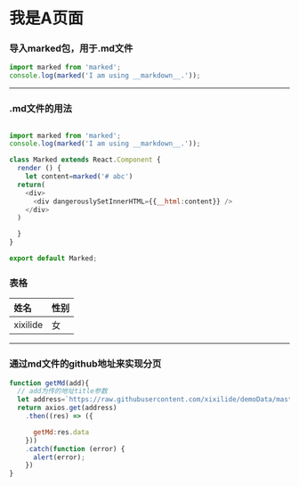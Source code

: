 # 我是A页面

### 导入marked包，用于.md文件

```js
import marked from 'marked';
console.log(marked('I am using __markdown__.'));

```
****
<!-- 分割线 -->
### .md文件的用法

```js

import marked from 'marked';
console.log(marked('I am using __markdown__.'));

class Marked extends React.Component {
  render () {
    let content=marked('# abc')
  return(
    <div>
      <div dangerouslySetInnerHTML={{__html:content}} />
    </div>
  )

  }
}

export default Marked;
```

### 表格

| 姓名           |        性别     |
| :------------- | :------------- |
| xixilide       | 女              |
****
### 通过md文件的github地址来实现分页

```js
function getMd(add){
  // add为传的地址title参数
  let address=`https://raw.githubusercontent.com/xixilide/demoData/master/blog/${add}.md`;
  return axios.get(address)
    .then((res) => ({

      getMd:res.data
    }))
    .catch(function (error) {
      alert(error);
    })
}
```
